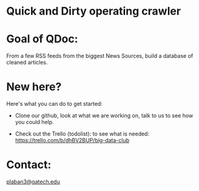 Quick and Dirty operating crawler
============

Goal of QDoc:
============

From a few RSS feeds from the biggest News Sources, build a database of cleaned articles.


New here?
==============

Here's what you can do to get started:
- Clone our github, look at what we are working on, talk to us to see how you could help.

- Check out the Trello (todolist): to see what is needed: https://trello.com/b/dhBV2BUP/big-data-club

Contact:
===========
plaban3@gatech.edu